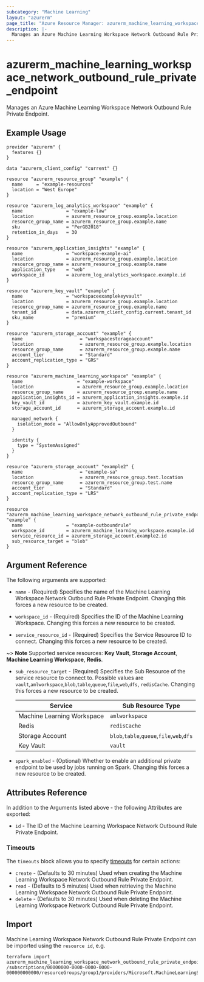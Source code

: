 ```yaml
---
subcategory: "Machine Learning"
layout: "azurerm"
page_title: "Azure Resource Manager: azurerm_machine_learning_workspace_network_outbound_rule_private_endpoint"
description: |-
  Manages an Azure Machine Learning Workspace Network Outbound Rule Private Endpoint.
---
```


# azurerm_machine_learning_workspace_network_outbound_rule_private_endpoint

Manages an Azure Machine Learning Workspace Network Outbound Rule Private Endpoint.

## Example Usage

```hcl
provider "azurerm" {
  features {}
}

data "azurerm_client_config" "current" {}

resource "azurerm_resource_group" "example" {
  name     = "example-resources"
  location = "West Europe"
}

resource "azurerm_log_analytics_workspace" "example" {
  name                = "example-law"
  location            = azurerm_resource_group.example.location
  resource_group_name = azurerm_resource_group.example.name
  sku                 = "PerGB2018"
  retention_in_days   = 30
}

resource "azurerm_application_insights" "example" {
  name                = "workspace-example-ai"
  location            = azurerm_resource_group.example.location
  resource_group_name = azurerm_resource_group.example.name
  application_type    = "web"
  workspace_id        = azurerm_log_analytics_workspace.example.id
}

resource "azurerm_key_vault" "example" {
  name                = "workspaceexamplekeyvault"
  location            = azurerm_resource_group.example.location
  resource_group_name = azurerm_resource_group.example.name
  tenant_id           = data.azurerm_client_config.current.tenant_id
  sku_name            = "premium"
}

resource "azurerm_storage_account" "example" {
  name                     = "workspacestorageaccount"
  location                 = azurerm_resource_group.example.location
  resource_group_name      = azurerm_resource_group.example.name
  account_tier             = "Standard"
  account_replication_type = "GRS"
}

resource "azurerm_machine_learning_workspace" "example" {
  name                    = "example-workspace"
  location                = azurerm_resource_group.example.location
  resource_group_name     = azurerm_resource_group.example.name
  application_insights_id = azurerm_application_insights.example.id
  key_vault_id            = azurerm_key_vault.example.id
  storage_account_id      = azurerm_storage_account.example.id

  managed_network {
    isolation_mode = "AllowOnlyApprovedOutbound"
  }

  identity {
    type = "SystemAssigned"
  }
}

resource "azurerm_storage_account" "example2" {
  name                     = "example-sa"
  location                 = azurerm_resource_group.test.location
  resource_group_name      = azurerm_resource_group.test.name
  account_tier             = "Standard"
  account_replication_type = "LRS"
}

resource "azurerm_machine_learning_workspace_network_outbound_rule_private_endpoint" "example" {
  name                = "example-outboundrule"
  workspace_id        = azurerm_machine_learning_workspace.example.id
  service_resource_id = azurerm_storage_account.example2.id
  sub_resource_target = "blob"
}
```

## Argument Reference

The following arguments are supported:

* `name` - (Required) Specifies the name of the Machine Learning Workspace Network Outbound Rule Private Endpoint. Changing this forces a new resource to be created.

* `workspace_id` - (Required) Specifies the ID of the Machine Learning Workspace. Changing this forces a new resource to be created.

* `service_resource_id` - (Required) Specifies the Service Resource ID to connect. Changing this forces a new resource to be created.

~> **Note** Supported service resources: **Key Vault**, **Storage Account**, **Machine Learning Workspace**, **Redis**.

* `sub_resource_target` - (Required) Specifies the Sub Resource of the service resource to connect to. Possible values are `vault`,`amlworkspace`,`blob`,`table`,`queue`,`file`,`web`,`dfs`, `redisCache`. Changing this forces a new resource to be created.
  
  | Service                    | Sub Resource Type                         |
  |----------------------------|-------------------------------------------|
  | Machine Learning Workspace | `amlworkspace`                            |
  | Redis                      | `redisCache`                              |
  | Storage Account            | `blob`,`table`,`queue`,`file`,`web`,`dfs` |
  | Key Vault                  | `vault`                                   |

* `spark_enabled` - (Optional) Whether to enable an additional private endpoint to be used by jobs running on Spark. Changing this forces a new resource to be created.

## Attributes Reference

In addition to the Arguments listed above - the following Attributes are exported:

* `id` - The ID of the Machine Learning Workspace Network Outbound Rule Private Endpoint.

### Timeouts

The `timeouts` block allows you to
specify [timeouts](https://www.terraform.io/language/resources/syntax#operation-timeouts) for certain actions:

* `create` - (Defaults to 30 minutes) Used when creating the Machine Learning Workspace Network Outbound Rule Private Endpoint.
* `read` - (Defaults to 5 minutes) Used when retrieving the Machine Learning Workspace Network Outbound Rule Private Endpoint.
* `delete` - (Defaults to 30 minutes) Used when deleting the Machine Learning Workspace Network Outbound Rule Private Endpoint.

## Import

Machine Learning Workspace Network Outbound Rule Private Endpoint can be imported using the `resource id`, e.g.

```shell
terraform import azurerm_machine_learning_workspace_network_outbound_rule_private_endpoint.example /subscriptions/00000000-0000-0000-0000-000000000000/resourceGroups/group1/providers/Microsoft.MachineLearningServices/workspaces/workspace1/outboundRules/rule1
```

